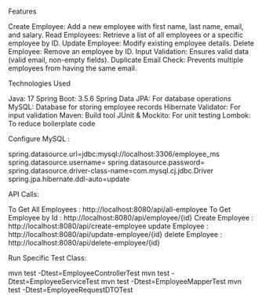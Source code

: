 Features

Create Employee: Add a new employee with first name, last name, email, and salary.
Read Employees: Retrieve a list of all employees or a specific employee by ID.
Update Employee: Modify existing employee details.
Delete Employee: Remove an employee by ID.
Input Validation: Ensures valid data (valid email, non-empty fields).
Duplicate Email Check: Prevents multiple employees from having the same email.


Technologies Used

Java: 17
Spring Boot: 3.5.6
Spring Data JPA: For database operations
MySQL: Database for storing employee records
Hibernate Validator: For input validation
Maven: Build tool
JUnit & Mockito: For unit testing
Lombok: To reduce boilerplate code


Configure MySQL : 

spring.datasource.url=jdbc:mysql://localhost:3306/employee_ms
spring.datasource.username=<your-username>
spring.datasource.password=<your-password>
spring.datasource.driver-class-name=com.mysql.cj.jdbc.Driver
spring.jpa.hibernate.ddl-auto=update


API Calls: 

To Get All Employees : http://localhost:8080/api/all-employee
To Get Employee by Id : http://localhost:8080/api/employee/{id}
Create Employee : http://localhost:8080/api/create-employee
update Employee : http://localhost:8080/api/update-employee/{id}
delete Employee : http://localhost:8080/api/delete-employee/{id}


Run Specific Test Class:

mvn test -Dtest=EmployeeControllerTest
mvn test -Dtest=EmployeeServiceTest
mvn test -Dtest=EmployeeMapperTest
mvn test -Dtest=EmployeeRequestDTOTest